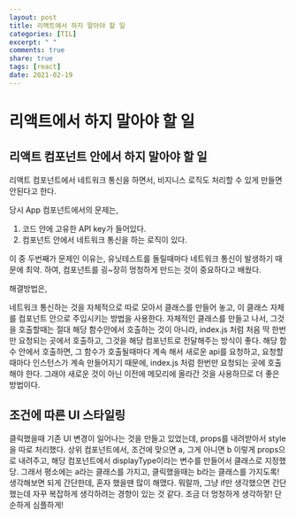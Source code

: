 ```yaml
---
layout: post
title: 리액트에서 하지 말아야 할 일
categories: [TIL]
excerpt: " "
comments: true
share: true
tags: [react]
date: 2021-02-19
---
```


# 리액트에서 하지 말아야 할 일

## 리액트 컴포넌트 안에서 하지 말아야 할 일

리액트 컴포넌트에서 네트워크 통신을 하면서, 비지니스 로직도 처리할 수 있게 만들면 안된다고 한다.

당시 App 컴포넌트에서의 문제는,

1.  코드 안에 고유한 API key가 들어있다.
2.  컴포넌트 안에서 네트워크 통신을 하는 로직이 있다.

이 중 두번째가 문제인 이유는, 유닛테스트를 돌릴때마다 네트워크 통신이 발생하기 때문에 최악. 하여, 컴포넌트를 굉~장히 멍청하게 만드는 것이 중요하다고 배웠다.

해결방법은,

네트워크 통신하는 것을 자체적으로 따로 모아서 클래스를 만들어 놓고, 이 클래스 자체를 컴포넌트 안으로 주입시키는 방법을 사용한다. 자체적인 클래스를 만들고 나서, 그것을 호출할때는 절대 해당 함수안에서 호출하는 것이 아니라, index.js 처럼 처음 딱 한번만 요청되는 곳에서 호출하고, 그것을 해당 컴포넌트로 전달해주는 방식이 좋다. 해당 함수 안에서 호출하면, 그 함수가 호출될때마다 계속 해서 새로운 api를 요청하고, 요청할때마다 인스턴스가 계속 만들어지기 때문에, index.js 처럼 한번만 요청되는 곳에 호출해야 한다. 그래야 새로운 것이 아닌 이전에 메모리에 올라간 것을 사용하므로 더 좋은 방법이다.

## 조건에 따른 UI 스타일링

클릭했을때 기존 UI 변경이 일어나는 것을 만들고 있었는데, props를 내려받아서 style을 따로 처리했다. 상위 컴포넌트에서, 조건에 맞으면 a, 그게 아니면 b 이렇게 props으로 내려주고, 해당 컴포넌트에서 displayType이라는 변수를 만들어서 클래스로 지정했당. 그래서 평소에는 a라는 클래스를 가지고, 클릭했을때는 b라는 클래스를 가지도록! 생각해보면 되게 간단한데, 혼자 했을땐 많이 해맸다. 뭐랄까, 그냥 if만 생각했으면 간단했는데 자꾸 복잡하게 생각하려는 경향이 있는 것 같다. 조금 더 멍청하게 생각하잫! 단순하게 심플하게!
